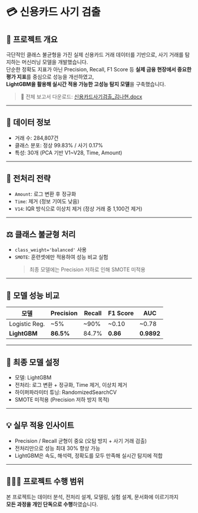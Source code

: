 # 💳 신용카드 사기 검출

## 📌 프로젝트 개요
극단적인 클래스 불균형을 가진 실제 신용카드 거래 데이터를 기반으로, 사기 거래를 탐지하는 머신러닝 모델을 개발했습니다.  
단순한 정확도 지표가 아닌 Precision, Recall, F1 Score 등 **실제 금융 현장에서 중요한 평가 지표**를 중심으로 성능을 개선하였고,  
**LightGBM을 활용해 실시간 적용 가능한 고성능 탐지 모델**을 구축했습니다.

> 📄 전체 보고서 다운로드: [신용카드사기검출_김나현.docx](./신용카드사기검출_김나현.docx)

---

## 🧾 데이터 정보
- 거래 수: 284,807건
- 클래스 분포: 정상 99.83% / 사기 0.17%
- 특성: 30개 (PCA 기반 V1~V28, Time, Amount)

---

## 🧪 전처리 전략
- `Amount`: 로그 변환 후 정규화
- `Time`: 제거 (정보 기여도 낮음)
- `V14`: IQR 방식으로 이상치 제거 (정상 거래 중 1,100건 제거)

---

## ⚖️ 클래스 불균형 처리
- `class_weight='balanced'` 사용
- `SMOTE`: 훈련셋에만 적용하여 성능 비교 실험
  > 최종 모델에는 Precision 저하로 인해 SMOTE 미적용

---

## 🤖 모델 성능 비교
| 모델          | Precision | Recall | F1 Score | AUC    |
|---------------|-----------|--------|----------|--------|
| Logistic Reg. |   ~5%     | ~90%   | ~0.10    | ~0.78  |
| **LightGBM**  | **86.5%** | 84.7%  | **0.86** | **0.9892** |

---

## 🧠 최종 모델 설정
- 모델: LightGBM
- 전처리: 로그 변환 + 정규화, Time 제거, 이상치 제거
- 하이퍼파라미터 튜닝: RandomizedSearchCV
- SMOTE 미적용 (Precision 저하 방지 목적)

---

## 💡 실무 적용 인사이트
- Precision / Recall 균형이 중요 (오탐 방지 + 사기 거래 검출)
- 전처리만으로 성능 최대 30% 향상 가능
- LightGBM은 속도, 해석력, 정확도를 모두 만족해 실시간 탐지에 적합

---

## 🙋🏻‍♀️ 프로젝트 수행 범위
본 프로젝트는 데이터 분석, 전처리 설계, 모델링, 실험 설계, 문서화에 이르기까지  
**모든 과정을 개인 단독으로 수행**하였습니다.
